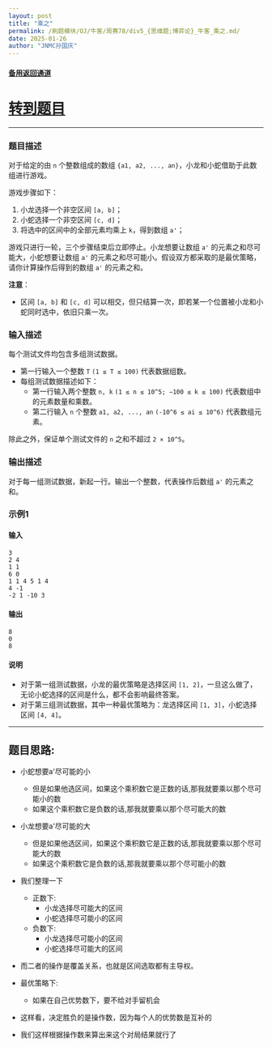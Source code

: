 ```yaml
---
layout: post
title: "乘之"
permalink: /刷题模块/OJ/牛客/周赛78/div5_{思维题;博弈论}_牛客_乘之.md/
date: 2025-01-26
author: "JNMC孙国庆"
---
```


#### [备用返回通道](../../README.md)
# [转到题目](https://ac.nowcoder.com/acm/contest/100671/D)

---

### 题目描述

对于给定的由 `n` 个整数组成的数组 `{a1, a2, ..., an}`，小龙和小蛇借助于此数组进行游戏。

游戏步骤如下：
1. 小龙选择一个非空区间 `[a, b]`；
2. 小蛇选择一个非空区间 `[c, d]`；
3. 将选中的区间中的全部元素均乘上 `k`，得到数组 `a'`；

游戏只进行一轮，三个步骤结束后立即停止。小龙想要让数组 `a'` 的元素之和尽可能大，小蛇想要让数组 `a'` 的元素之和尽可能小。假设双方都采取的是最优策略，请你计算操作后得到的数组 `a'` 的元素之和。

**注意**：
- 区间 `[a, b]` 和 `[c, d]` 可以相交，但只结算一次，即若某一个位置被小龙和小蛇同时选中，依旧只乘一次。

### 输入描述
每个测试文件均包含多组测试数据。
- 第一行输入一个整数 `T` `(1 ≤ T ≤ 100)` 代表数据组数。
- 每组测试数据描述如下：
  - 第一行输入两个整数 `n, k` `(1 ≤ n ≤ 10^5; −100 ≤ k ≤ 100)` 代表数组中的元素数量和乘数。
  - 第二行输入 `n` 个整数 `a1, a2, ..., an` `(-10^6 ≤ ai ≤ 10^6)` 代表数组元素。

除此之外，保证单个测试文件的 `n` 之和不超过 `2 × 10^5`。

### 输出描述
对于每一组测试数据，新起一行。输出一个整数，代表操作后数组 `a'` 的元素之和。

### 示例1

#### 输入
```
3
2 4
1 1
6 0
1 1 4 5 1 4
4 -1
-2 1 -10 3
```

#### 输出
```
8
0
8
```

#### 说明
- 对于第一组测试数据，小龙的最优策略是选择区间 `[1, 2]`，一旦这么做了，无论小蛇选择的区间是什么，都不会影响最终答案。
- 对于第三组测试数据，其中一种最优策略为：龙选择区间 `[1, 3]`，小蛇选择区间 `[4, 4]`。

---

## 题目思路:
- 小蛇想要a'尽可能的小
  - 但是如果他选区间，如果这个乘积数它是正数的话,那我就要乘以那个尽可能小的数
  - 如果这个乘积数它是负数的话,那我就要乘以那个尽可能大的数

- 小龙想要a'尽可能的大
  - 但是如果他选区间，如果这个乘积数它是正数的话,那我就要乘以那个尽可能大的数
  - 如果这个乘积数它是负数的话,那我就要乘以那个尽可能小的数
- 我们整理一下
  - 正数下:
    - 小龙选择尽可能大的区间
    - 小蛇选择尽可能小的区间
  - 负数下:
    - 小龙选择尽可能小的区间
    - 小蛇选择尽可能大的区间
- 而二者的操作是覆盖关系，也就是区间选取都有主导权。
- 最优策略下:
  - 如果在自己优势数下，要不给对手留机会
- 这样看，决定胜负的是操作数，因为每个人的优势数是互补的
- 我们这样根据操作数来算出来这个对局结果就行了
